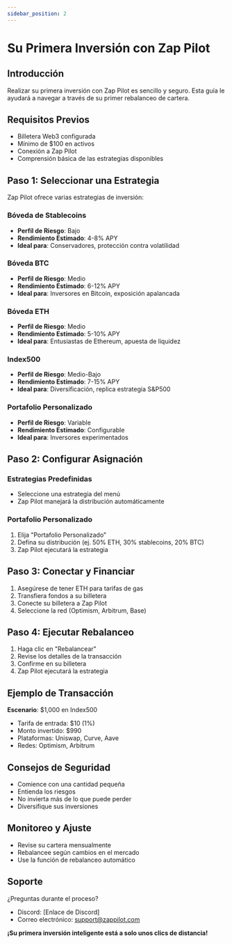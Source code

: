 ```yaml
---
sidebar_position: 2
---
```


# Su Primera Inversión con Zap Pilot

## Introducción

Realizar su primera inversión con Zap Pilot es sencillo y seguro. Esta guía le ayudará a navegar a
través de su primer rebalanceo de cartera.

## Requisitos Previos

- Billetera Web3 configurada
- Mínimo de $100 en activos
- Conexión a Zap Pilot
- Comprensión básica de las estrategias disponibles

## Paso 1: Seleccionar una Estrategia

Zap Pilot ofrece varias estrategias de inversión:

### Bóveda de Stablecoins

- **Perfil de Riesgo**: Bajo
- **Rendimiento Estimado**: 4-8% APY
- **Ideal para**: Conservadores, protección contra volatilidad

### Bóveda BTC

- **Perfil de Riesgo**: Medio
- **Rendimiento Estimado**: 6-12% APY
- **Ideal para**: Inversores en Bitcoin, exposición apalancada

### Bóveda ETH

- **Perfil de Riesgo**: Medio
- **Rendimiento Estimado**: 5-10% APY
- **Ideal para**: Entusiastas de Ethereum, apuesta de liquidez

### Index500

- **Perfil de Riesgo**: Medio-Bajo
- **Rendimiento Estimado**: 7-15% APY
- **Ideal para**: Diversificación, replica estrategia S&P500

### Portafolio Personalizado

- **Perfil de Riesgo**: Variable
- **Rendimiento Estimado**: Configurable
- **Ideal para**: Inversores experimentados

## Paso 2: Configurar Asignación

### Estrategias Predefinidas

- Seleccione una estrategia del menú
- Zap Pilot manejará la distribución automáticamente

### Portafolio Personalizado

1. Elija "Portafolio Personalizado"
2. Defina su distribución (ej. 50% ETH, 30% stablecoins, 20% BTC)
3. Zap Pilot ejecutará la estrategia

## Paso 3: Conectar y Financiar

1. Asegúrese de tener ETH para tarifas de gas
2. Transfiera fondos a su billetera
3. Conecte su billetera a Zap Pilot
4. Seleccione la red (Optimism, Arbitrum, Base)

## Paso 4: Ejecutar Rebalanceo

1. Haga clic en "Rebalancear"
2. Revise los detalles de la transacción
3. Confirme en su billetera
4. Zap Pilot ejecutará la estrategia

## Ejemplo de Transacción

**Escenario**: $1,000 en Index500

- Tarifa de entrada: $10 (1%)
- Monto invertido: $990
- Plataformas: Uniswap, Curve, Aave
- Redes: Optimism, Arbitrum

## Consejos de Seguridad

- Comience con una cantidad pequeña
- Entienda los riesgos
- No invierta más de lo que puede perder
- Diversifique sus inversiones

## Monitoreo y Ajuste

- Revise su cartera mensualmente
- Rebalancee según cambios en el mercado
- Use la función de rebalanceo automático

## Soporte

¿Preguntas durante el proceso?

- Discord: [Enlace de Discord]
- Correo electrónico: support@zappilot.com

**¡Su primera inversión inteligente está a solo unos clics de distancia!**
